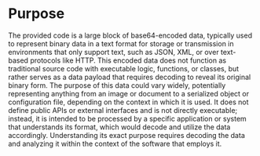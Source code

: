 # Purpose
The provided code is a large block of base64-encoded data, typically used to represent binary data in a text format for storage or transmission in environments that only support text, such as JSON, XML, or over text-based protocols like HTTP. This encoded data does not function as traditional source code with executable logic, functions, or classes, but rather serves as a data payload that requires decoding to reveal its original binary form. The purpose of this data could vary widely, potentially representing anything from an image or document to a serialized object or configuration file, depending on the context in which it is used. It does not define public APIs or external interfaces and is not directly executable; instead, it is intended to be processed by a specific application or system that understands its format, which would decode and utilize the data accordingly. Understanding its exact purpose requires decoding the data and analyzing it within the context of the software that employs it.
